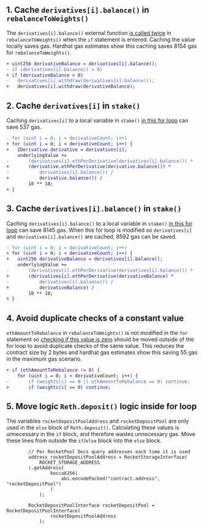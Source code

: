 ## 1. Cache `derivatives[i].balance()` in `rebalanceToWeights()`

The `derivatives[i].balance()` external function [is called twice](https://github.com/code-423n4/2023-03-asymmetry/blob/44b5cd94ebedc187a08884a7f685e950e987261c/contracts/SafEth/SafEth.sol#L141) in `rebalanceToWeights()` when the `if` statement is entered. Caching the value locally saves gas. Hardhat gas estimates show this caching saves 8154 gas for `rebalanceToWeights()`.

```diff
+ uint256 derivativeBalance = derivatives[i].balance();
- if (derivatives[i].balance() > 0)
+ if (derivativeBalance > 0)
- 	derivatives[i].withdraw(derivatives[i].balance());
+ 	derivatives[i].withdraw(derivativeBalance);
```

## 2. Cache `derivatives[i]` in `stake()`

Caching `derivatives[i]` to a local variable in `stake()` [in this for loop](https://github.com/code-423n4/2023-03-asymmetry/blob/44b5cd94ebedc187a08884a7f685e950e987261c/contracts/SafEth/SafEth.sol#L71-L75) can save 537 gas.

```diff
- for (uint i = 0; i < derivativeCount; i++)
+ for (uint i = 0; i < derivativeCount; i++) {
+	IDerivative derivative = derivatives[i];
	underlyingValue +=
-		(derivatives[i].ethPerDerivative(derivatives[i].balance()) *
+		(derivative.ethPerDerivative(derivative.balance()) *
-			derivatives[i].balance()) /
+			derivative.balance()) /
		10 ** 18;
+ }
```

## 3. Cache `derivatives[i].balance()` in `stake()`

Caching `derivatives[i].balance()` to a local variable in `stake()` [in this for loop](https://github.com/code-423n4/2023-03-asymmetry/blob/44b5cd94ebedc187a08884a7f685e950e987261c/contracts/SafEth/SafEth.sol#L71-L75) can save 8145 gas. When this for loop is modified so `derivatives[i]` and `derivatives[i].balance()` are cached, 8592 gas can be saved.

```diff
- for (uint i = 0; i < derivativeCount; i++)
+ for (uint i = 0; i < derivativeCount; i++) {
+	uint256 derivativeBalance = derivatives[i].balance();
	underlyingValue +=
-		(derivatives[i].ethPerDerivative(derivatives[i].balance()) *
+		(derivatives[i].ethPerDerivative(derivativeBalance) *
-			derivatives[i].balance()) /
+			derivativeBalance) /
		10 ** 18;
+ }
```

## 4. Avoid duplicate checks of a constant value

`ethAmountToRebalance` in `rebalanceToWeights()` is not modified in the `for` statement so [checking if this value is zero](https://github.com/code-423n4/2023-03-asymmetry/blob/44b5cd94ebedc187a08884a7f685e950e987261c/contracts/SafEth/SafEth.sol#L148) should be moved outside of the for loop to avoid duplicate checks of the same value. This reduces the contract size by 2 bytes and hardhat gas estimates show this saving 55 gas in the maximum gas scenario.

```diff
+ if (ethAmountToRebalance != 0) {
	for (uint i = 0; i < derivativeCount; i++) {
-		if (weights[i] == 0 || ethAmountToRebalance == 0) continue;
+		if (weights[i] == 0) continue;
```

## 5. Move logic `Reth.deposit()` logic inside for loop

The variables `rocketDepositPoolAddress` and `rocketDepositPool` are only used in the `else` block of `Reth.deposit()`. Calculating these values is unnecessary in the `if` block, and therefore wastes unnecessary gas. Move these lines from outside the `if`/`else` block into the `else` block.

```solidity
		// Per RocketPool Docs query addresses each time it is used
        address rocketDepositPoolAddress = RocketStorageInterface(
            ROCKET_STORAGE_ADDRESS
        ).getAddress(
                keccak256(
                    abi.encodePacked("contract.address", "rocketDepositPool")
                )
            );

        RocketDepositPoolInterface rocketDepositPool = RocketDepositPoolInterface(
                rocketDepositPoolAddress
            );
```
